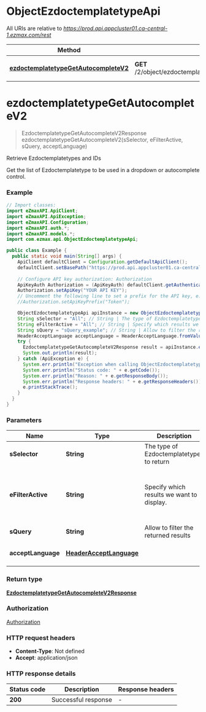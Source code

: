 # ObjectEzdoctemplatetypeApi

All URIs are relative to *https://prod.api.appcluster01.ca-central-1.ezmax.com/rest*

| Method | HTTP request | Description |
|------------- | ------------- | -------------|
| [**ezdoctemplatetypeGetAutocompleteV2**](ObjectEzdoctemplatetypeApi.md#ezdoctemplatetypeGetAutocompleteV2) | **GET** /2/object/ezdoctemplatetype/getAutocomplete/{sSelector} | Retrieve Ezdoctemplatetypes and IDs |


<a id="ezdoctemplatetypeGetAutocompleteV2"></a>
# **ezdoctemplatetypeGetAutocompleteV2**
> EzdoctemplatetypeGetAutocompleteV2Response ezdoctemplatetypeGetAutocompleteV2(sSelector, eFilterActive, sQuery, acceptLanguage)

Retrieve Ezdoctemplatetypes and IDs

Get the list of Ezdoctemplatetype to be used in a dropdown or autocomplete control.

### Example
```java
// Import classes:
import eZmaxAPI.ApiClient;
import eZmaxAPI.ApiException;
import eZmaxAPI.Configuration;
import eZmaxAPI.auth.*;
import eZmaxAPI.models.*;
import com.ezmax.api.ObjectEzdoctemplatetypeApi;

public class Example {
  public static void main(String[] args) {
    ApiClient defaultClient = Configuration.getDefaultApiClient();
    defaultClient.setBasePath("https://prod.api.appcluster01.ca-central-1.ezmax.com/rest");
    
    // Configure API key authorization: Authorization
    ApiKeyAuth Authorization = (ApiKeyAuth) defaultClient.getAuthentication("Authorization");
    Authorization.setApiKey("YOUR API KEY");
    // Uncomment the following line to set a prefix for the API key, e.g. "Token" (defaults to null)
    //Authorization.setApiKeyPrefix("Token");

    ObjectEzdoctemplatetypeApi apiInstance = new ObjectEzdoctemplatetypeApi(defaultClient);
    String sSelector = "All"; // String | The type of Ezdoctemplatetypes to return
    String eFilterActive = "All"; // String | Specify which results we want to display.
    String sQuery = "sQuery_example"; // String | Allow to filter the returned results
    HeaderAcceptLanguage acceptLanguage = HeaderAcceptLanguage.fromValue("*"); // HeaderAcceptLanguage | 
    try {
      EzdoctemplatetypeGetAutocompleteV2Response result = apiInstance.ezdoctemplatetypeGetAutocompleteV2(sSelector, eFilterActive, sQuery, acceptLanguage);
      System.out.println(result);
    } catch (ApiException e) {
      System.err.println("Exception when calling ObjectEzdoctemplatetypeApi#ezdoctemplatetypeGetAutocompleteV2");
      System.err.println("Status code: " + e.getCode());
      System.err.println("Reason: " + e.getResponseBody());
      System.err.println("Response headers: " + e.getResponseHeaders());
      e.printStackTrace();
    }
  }
}
```

### Parameters

| Name | Type | Description  | Notes |
|------------- | ------------- | ------------- | -------------|
| **sSelector** | **String**| The type of Ezdoctemplatetypes to return | [enum: All] |
| **eFilterActive** | **String**| Specify which results we want to display. | [optional] [default to Active] [enum: All, Active, Inactive] |
| **sQuery** | **String**| Allow to filter the returned results | [optional] |
| **acceptLanguage** | [**HeaderAcceptLanguage**](.md)|  | [optional] [enum: *, en, fr] |

### Return type

[**EzdoctemplatetypeGetAutocompleteV2Response**](EzdoctemplatetypeGetAutocompleteV2Response.md)

### Authorization

[Authorization](../README.md#Authorization)

### HTTP request headers

 - **Content-Type**: Not defined
 - **Accept**: application/json

### HTTP response details
| Status code | Description | Response headers |
|-------------|-------------|------------------|
| **200** | Successful response |  -  |

